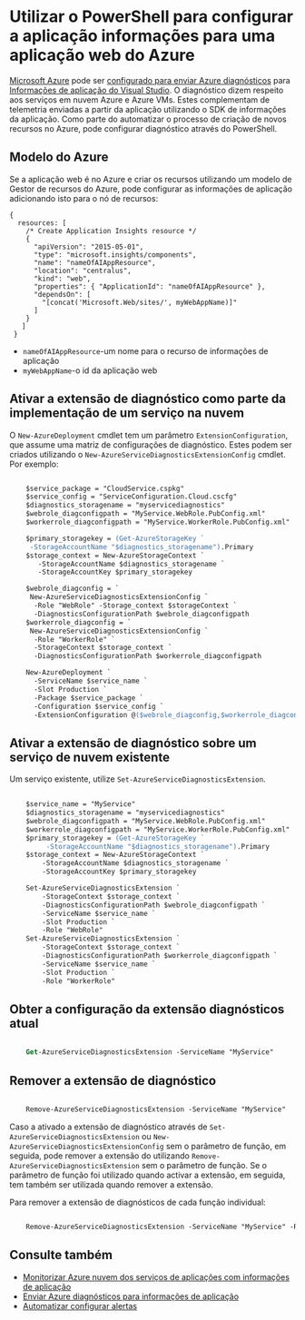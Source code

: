 <properties
    pageTitle="Utilizar o PowerShell para configuração informações de aplicação num Azure | Microsoft Azure"
    description="Automatize configurar diagnósticos do Azure pipe para informações de aplicação."
    services="application-insights"
    documentationCenter=".net"
    authors="sbtron"
    manager="douge"/>

<tags
    ms.service="application-insights"
    ms.workload="tbd"
    ms.tgt_pltfrm="ibiza" 
    ms.devlang="na"
    ms.topic="get-started-article"
    ms.date="11/17/2015"
    ms.author="awills"/>

# <a name="using-powershell-to-set-up-application-insights-for-an-azure-web-app"></a>Utilizar o PowerShell para configurar a aplicação informações para uma aplicação web do Azure

[Microsoft Azure](https://azure.com) pode ser [configurado para enviar Azure diagnósticos](app-insights-azure-diagnostics.md) para [Informações de aplicação do Visual Studio](app-insights-overview.md). O diagnóstico dizem respeito aos serviços em nuvem Azure e Azure VMs. Estes complementam de telemetria enviadas a partir da aplicação utilizando o SDK de informações da aplicação. Como parte do automatizar o processo de criação de novos recursos no Azure, pode configurar diagnóstico através do PowerShell.

## <a name="azure-template"></a>Modelo do Azure

Se a aplicação web é no Azure e criar os recursos utilizando um modelo de Gestor de recursos do Azure, pode configurar as informações de aplicação adicionando isto para o nó de recursos:

    {
      resources: [
        /* Create Application Insights resource */
        {
          "apiVersion": "2015-05-01",
          "type": "microsoft.insights/components",
          "name": "nameOfAIAppResource",
          "location": "centralus",
          "kind": "web",
          "properties": { "ApplicationId": "nameOfAIAppResource" },
          "dependsOn": [
            "[concat('Microsoft.Web/sites/', myWebAppName)]"
          ]
        }
       ]
     } 

* `nameOfAIAppResource`-um nome para o recurso de informações de aplicação
* `myWebAppName`-o id da aplicação web


## <a name="enable-diagnostics-extension-as-part-of-deploying-a-cloud-service"></a>Ativar a extensão de diagnóstico como parte da implementação de um serviço na nuvem

O `New-AzureDeployment` cmdlet tem um parâmetro `ExtensionConfiguration`, que assume uma matriz de configurações de diagnóstico. Estes podem ser criados utilizando o `New-AzureServiceDiagnosticsExtensionConfig` cmdlet. Por exemplo:

```ps

    $service_package = "CloudService.cspkg"
    $service_config = "ServiceConfiguration.Cloud.cscfg"
    $diagnostics_storagename = "myservicediagnostics"
    $webrole_diagconfigpath = "MyService.WebRole.PubConfig.xml" 
    $workerrole_diagconfigpath = "MyService.WorkerRole.PubConfig.xml"

    $primary_storagekey = (Get-AzureStorageKey `
     -StorageAccountName "$diagnostics_storagename").Primary
    $storage_context = New-AzureStorageContext `
       -StorageAccountName $diagnostics_storagename `
       -StorageAccountKey $primary_storagekey

    $webrole_diagconfig = `
     New-AzureServiceDiagnosticsExtensionConfig `
      -Role "WebRole" -Storage_context $storageContext `
      -DiagnosticsConfigurationPath $webrole_diagconfigpath
    $workerrole_diagconfig = `
     New-AzureServiceDiagnosticsExtensionConfig `
      -Role "WorkerRole" `
      -StorageContext $storage_context `
      -DiagnosticsConfigurationPath $workerrole_diagconfigpath

    New-AzureDeployment `
      -ServiceName $service_name `
      -Slot Production `
      -Package $service_package `
      -Configuration $service_config `
      -ExtensionConfiguration @($webrole_diagconfig,$workerrole_diagconfig)

``` 

## <a name="enable-diagnostics-extension-on-an-existing-cloud-service"></a>Ativar a extensão de diagnóstico sobre um serviço de nuvem existente

Um serviço existente, utilize `Set-AzureServiceDiagnosticsExtension`.

```ps
 
    $service_name = "MyService"
    $diagnostics_storagename = "myservicediagnostics"
    $webrole_diagconfigpath = "MyService.WebRole.PubConfig.xml" 
    $workerrole_diagconfigpath = "MyService.WorkerRole.PubConfig.xml"
    $primary_storagekey = (Get-AzureStorageKey `
         -StorageAccountName "$diagnostics_storagename").Primary
    $storage_context = New-AzureStorageContext `
        -StorageAccountName $diagnostics_storagename `
        -StorageAccountKey $primary_storagekey

    Set-AzureServiceDiagnosticsExtension `
        -StorageContext $storage_context `
        -DiagnosticsConfigurationPath $webrole_diagconfigpath `
        -ServiceName $service_name `
        -Slot Production `
        -Role "WebRole" 
    Set-AzureServiceDiagnosticsExtension `
        -StorageContext $storage_context `
        -DiagnosticsConfigurationPath $workerrole_diagconfigpath `
        -ServiceName $service_name `
        -Slot Production `
        -Role "WorkerRole"
```

## <a name="get-current-diagnostics-extension-configuration"></a>Obter a configuração da extensão diagnósticos atual

```ps

    Get-AzureServiceDiagnosticsExtension -ServiceName "MyService"
```


## <a name="remove-diagnostics-extension"></a>Remover a extensão de diagnóstico

```ps

    Remove-AzureServiceDiagnosticsExtension -ServiceName "MyService"
```

Caso a ativado a extensão de diagnóstico através de `Set-AzureServiceDiagnosticsExtension` ou `New-AzureServiceDiagnosticsExtensionConfig` sem o parâmetro de função, em seguida, pode remover a extensão do utilizando `Remove-AzureServiceDiagnosticsExtension` sem o parâmetro de função. Se o parâmetro de função foi utilizado quando activar a extensão, em seguida, tem também ser utilizada quando remover a extensão.

Para remover a extensão de diagnósticos de cada função individual:

```ps

    Remove-AzureServiceDiagnosticsExtension -ServiceName "MyService" -Role "WebRole"
```


## <a name="see-also"></a>Consulte também

* [Monitorizar Azure nuvem dos serviços de aplicações com informações de aplicação](app-insights-cloudservices.md)
* [Enviar Azure diagnósticos para informações de aplicação](app-insights-azure-diagnostics.md)
* [Automatizar configurar alertas](app-insights-powershell-alerts.md)

